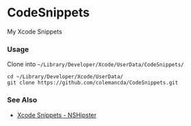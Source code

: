 CodeSnippets
============

My Xcode Snippets

### Usage

Clone into `~/Library/Developer/Xcode/UserData/CodeSnippets/`

```
cd ~/Library/Developer/Xcode/UserData/
git clone https://github.com/colemancda/CodeSnippets.git
```

### See Also
- [Xcode Snippets - NSHipster](http://nshipster.com/xcode-snippets/)
